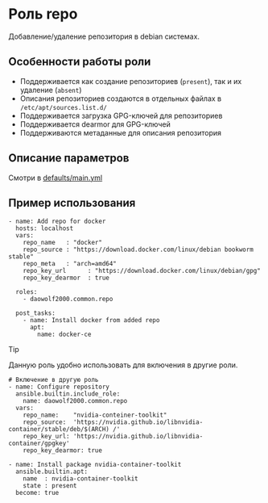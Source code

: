 # Роль repo

Добавление/удаление репозитория в debian системах.

## Особенности работы роли
- Поддерживается как создание репозиториев (`present`), так и их удаление (`absent`)
- Описания репозиториев создаются в отдельных файлах в `/etc/apt/sources.list.d/`
- Поддерживается загрузка GPG-ключей для репозиториев
- Поддерживается dearmor для GPG-ключей
- Поддерживаются метаданные для описания репозитория

## Описание параметров

Смотри в [defaults/main.yml](defaults/main.yml)

## Пример использования
```
- name: Add repo for docker
  hosts: localhost
  vars:
    repo_name   : "docker"
    repo_source : "https://download.docker.com/linux/debian bookworm stable"
    repo_meta   : "arch=amd64"
    repo_key_url      : "https://download.docker.com/linux/debian/gpg"
    repo_key_dearmor  : true
  
  roles:
    - daowolf2000.common.repo
  
  post_tasks:
    - name: Install docker from added repo
      apt:
        name: docker-ce
```

> [!TIP] 
> Данную роль удобно использовать для включения в другие роли. 

```
# Включение в другую роль
- name: Configure repository
  ansible.builtin.include_role:
    name: daowolf2000.common.repo
  vars:
    repo_name:    "nvidia-conteiner-toolkit"
    repo_source:  'https://nvidia.github.io/libnvidia-container/stable/deb/$(ARCH) /'
    repo_key_url: 'https://nvidia.github.io/libnvidia-container/gpgkey'
    repo_key_dearmor: true

- name: Install package nvidia-container-toolkit
  ansible.builtin.apt:
    name  : nvidia-container-toolkit
    state : present
  become: true
```
